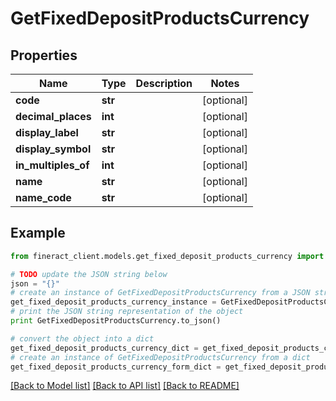 # GetFixedDepositProductsCurrency


## Properties

Name | Type | Description | Notes
------------ | ------------- | ------------- | -------------
**code** | **str** |  | [optional] 
**decimal_places** | **int** |  | [optional] 
**display_label** | **str** |  | [optional] 
**display_symbol** | **str** |  | [optional] 
**in_multiples_of** | **int** |  | [optional] 
**name** | **str** |  | [optional] 
**name_code** | **str** |  | [optional] 

## Example

```python
from fineract_client.models.get_fixed_deposit_products_currency import GetFixedDepositProductsCurrency

# TODO update the JSON string below
json = "{}"
# create an instance of GetFixedDepositProductsCurrency from a JSON string
get_fixed_deposit_products_currency_instance = GetFixedDepositProductsCurrency.from_json(json)
# print the JSON string representation of the object
print GetFixedDepositProductsCurrency.to_json()

# convert the object into a dict
get_fixed_deposit_products_currency_dict = get_fixed_deposit_products_currency_instance.to_dict()
# create an instance of GetFixedDepositProductsCurrency from a dict
get_fixed_deposit_products_currency_form_dict = get_fixed_deposit_products_currency.from_dict(get_fixed_deposit_products_currency_dict)
```
[[Back to Model list]](../README.md#documentation-for-models) [[Back to API list]](../README.md#documentation-for-api-endpoints) [[Back to README]](../README.md)


